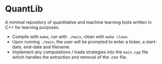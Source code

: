 # QuantLib

A minimal repository of quantitative and machine learning tools written in C++ for learning purposes.

- Compile with `make`, run with `./main`, clean with `make clean`.
- Upon running `./main`, the user will be prompted to enter a ticker, a start-date, end-date and filename.
- Implement any computations / trade strategies into the `main.cpp` file which handles the extraction and removal of the .csv file.
